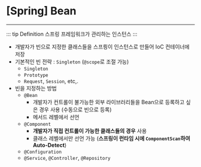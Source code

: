 # [Spring] Bean

---

::: tip Definition
스프링 프레임워크가 관리하는 인스턴스
:::

- 개발자가 빈으로 지정한 클래스들을 스프릥이 인스턴스로 만들어 IoC 컨테이너에 저장
- 기본적인 빈 전략 : `Singleton` (`@scope`로 조절 가능)
  - `Singleton`
  - `Prototype`
  - `Request`, `Session`, etc,.
- 빈을 지정하는 방법
  - `@Bean`
    - 개발자가 컨트롤이 불가능한 외부 라이브러리들을 Bean으로 등록하고 싶은 경우 사용 (수동으로 빈으로 등록)
    - 메서드 레벨에서 선언
  - `@Component`
    - **개발자가 직접 컨트롤이 가능한 클래스들의 경우** 사용
    - 클래스 레벨에서만 선언 가능 (**스프링이 런타임 시에 `ComponentScan`하여 Auto-Detect**)
  - `@Configuration`
  - `@Service`, `@Controller`, `@Repository`
  